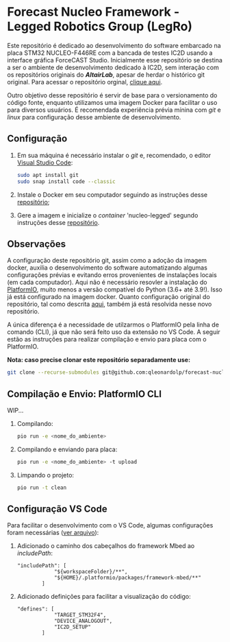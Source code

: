 # Forecast Nucleo Framework - Legged Robotics Group (LegRo)

Este repositório é dedicado ao desenvolvimento do software embarcado na placa STM32 NUCLEO-F446RE com a bancada de testes IC2D usando a interface gráfica ForceCAST Studio. Inicialmente esse repositório se destina a ser o ambiente de desenvolvimento dedicado à IC2D, sem interação com os repositórios originais do **_AltairLab_**, apesar de herdar o histórico git original. Para acessar o repositório orginal, [clique aqui](https://gitlab.com/altairLab/elasticteam/ForecastNucleoFramework-test/-/tree/NEXT/).

Outro objetivo desse repositório é servir de base para o versionamento do código fonte, enquanto utilizamos uma imagem Docker para facilitar o uso para diversos usuários. É recomendada experiência prévia mínina com _git_ e _linux_ para configuração desse ambiente de desenvolvimento.

## Configuração

1. Em sua máquina é necessário instalar o _git_ e, recomendado, o editor [Visual Studio Code](https://code.visualstudio.com/):

    ```bash
    sudo apt install git 
    sudo snap install code --classic
    ```

2. Instale o Docker em seu computador seguindo as instruções desse [repositório](https://github.com/lomcin/linux-stuffs#docker);

3. Gere a imagem e inicialize o _container_ 'nucleo-legged' segundo instruções desse [repositório](https://github.com/lomcin/legged_ws).


## Observações

A configuração deste repositório git, assim como a adoção da imagem docker, auxilia o desenvolvimento do software automatizando algumas configurações prévias e evitando erros provenientes de instalações locais (em cada computador). Aqui não é necessário resovler a instalação do [PlatformIO](https://docs.platformio.org/en/latest/what-is-platformio.html), muito menos a versão compatível do Python (3.6+ até 3.9!). Isso já está configurado na imagem docker. Quanto configuração original do repositório, tal como descrita [aqui](https://gitlab.com/altairLab/elasticteam/ForecastNucleoFramework-test/-/tree/NEXT/#get-the-firmware), também já está resolvida nesse novo repositório.

A única diferença é a necessidade de utilzarmos o PlatformIO pela linha de comando (CLI), já que não será feito uso da extensão no VS Code. A seguir estão as instruções para realizar compilação e envio para placa com o PlatformIO.

**Nota: caso precise clonar este repositório separadamente use:**
```bash
git clone --recurse-submodules git@github.com:qleonardolp/forecast-nucleo.git
```

## Compilação e Envio: PlatformIO CLI

WIP...

1. Compilando:
    ```bash
    pio run -e <nome_do_ambiente>
    ```

2. Compilando e enviando para placa:
    ```bash
    pio run -e <nome_do_ambiente> -t upload
    ```

3. Limpando o projeto:
    ```bash
    pio run -t clean
    ```

## Configuração VS Code

Para facilitar o desenvolvimento com o VS Code, algumas configurações foram necessárias ([ver arquivo](.vscode/c_cpp_properties.json)):

1. Adicionado o caminho dos cabeçalhos do framework Mbed ao _includePath_:
    ```
    "includePath": [
                "${workspaceFolder}/**",
                "${HOME}/.platformio/packages/framework-mbed/**"
            ]
    ```

2. Adicionado definições para facilitar a visualização do código:

    ```
    "defines": [
                "TARGET_STM32F4",
                "DEVICE_ANALOGOUT",
                "IC2D_SETUP"
            ]
    ```